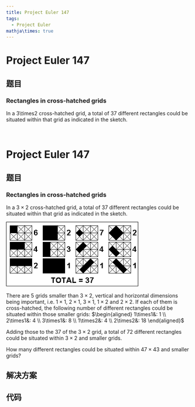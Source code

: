```yaml
---
title: Project Euler 147
tags:
  - Project Euler
mathja\times: true
---
```

<escape><!-- more --></escape>
    
# Project Euler 147
## 题目
### Rectangles in cross-hatched grids


In a 3\times2 cross-hatched grid, a total of 37 different rectangles could be situated within that grid as indicated in the sketch.
<div class="center"><img src="project/images/p147.png" class="dark_img" alt="" />

# Project Euler 147
## 题目
### Rectangles in cross-hatched grids
In a $3\times2$ cross-hatched grid, a total of $37$ different rectangles could be situated within that grid as indicated in the sketch.

![](../images/p147.png)

There are $5$ grids smaller than $3\times2$, vertical and horizontal dimensions being important, i.e. $1\times1$, $2\times1$, $3\times1$, $1\times2$ and $2\times2$. If each of them is cross-hatched, the following number of different rectangles could be situated within those smaller grids:
$\begin{aligned}
1\times1&: 1 \\
2\times1&: 4 \\
3\times1&: 8 \\
1\times2&: 4 \\
2\times2&: 18
\end{aligned}$

Adding those to the $37$ of the $3\times2$ grid, a total of $72$ different rectangles could be situated within $3\times2$ and smaller grids.

How many different rectangles could be situated within $47\times43$ and smaller grids?


## 解决方案


## 代码


